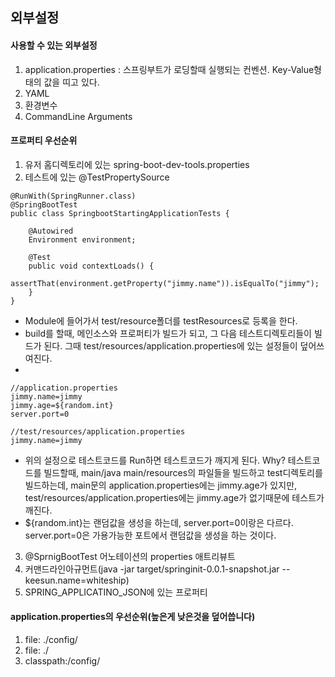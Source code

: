 외부설정
-

#### 사용할 수 있는 외부설정

1. application.properties : 스프링부트가 로딩할때 실행되는 컨벤션. Key-Value형태의 값을 띠고 있다.
2. YAML
3. 환경변수
4. CommandLine Arguments

#### 프로퍼티 우선순위
1. 유저 홈디렉토리에 있는 spring-boot-dev-tools.properties
2. 테스트에 있는 @TestPropertySource
```
@RunWith(SpringRunner.class)
@SpringBootTest
public class SpringbootStartingApplicationTests {

    @Autowired
    Environment environment;

    @Test
    public void contextLoads() {
        assertThat(environment.getProperty("jimmy.name")).isEqualTo("jimmy");
    }
}
```
- Module에 들어가서 test/resource폴더를 testResources로 등록을 한다.
- build를 할때, 메인소스와 프로퍼티가 빌드가 되고, 그 다음 테스트디렉토리들이 빌드가 된다. 그때 test/resources/application.properties에 있는 설정들이 덮어쓰여진다.
-
```
//application.properties
jimmy.name=jimmy
jimmy.age=${random.int}
server.port=0

//test/resources/application.properties
jimmy.name=jimmy
```
- 위의 설정으로 테스트코드를 Run하면 테스트코드가 깨지게 된다. Why? 테스트코드를 빌드할때, main/java main/resources의 파일들을 빌드하고 test디렉토리를 빌드하는데, main문의 application.properties에는 jimmy.age가 있지만, test/resources/application.properties에는 jimmy.age가 없기때문에 테스트가 깨진다.
- ${random.int}는 랜덤값을 생성을 하는데, server.port=0이랑은 다르다. server.port=0은 가용가능한 포트에서 랜덤값을 생성을 하는 것이다.
3. @SprnigBootTest 어노테이션의 properties 애트리뷰트
4. 커맨드라인아규먼트(java -jar target/springinit-0.0.1-snapshot.jar --keesun.name=whiteship)
5. SPRING_APPLICATINO_JSON에 있는 프로퍼티


#### application.properties의 우선순위(높은게 낮은것을 덮어씁니다)
1. file: ./config/
2. file: ./
3. classpath:/config/